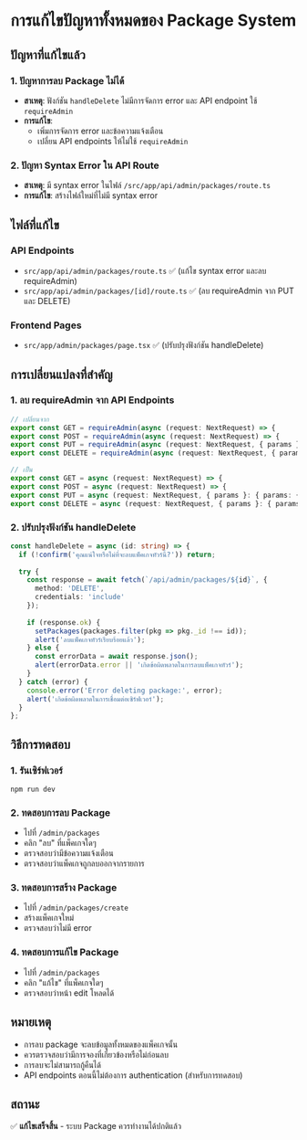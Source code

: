 # การแก้ไขปัญหาทั้งหมดของ Package System

## ปัญหาที่แก้ไขแล้ว

### 1. **ปัญหาการลบ Package ไม่ได้**
- **สาเหตุ**: ฟังก์ชัน `handleDelete` ไม่มีการจัดการ error และ API endpoint ใช้ `requireAdmin`
- **การแก้ไข**: 
  - เพิ่มการจัดการ error และข้อความแจ้งเตือน
  - เปลี่ยน API endpoints ให้ไม่ใช้ `requireAdmin`

### 2. **ปัญหา Syntax Error ใน API Route**
- **สาเหตุ**: มี syntax error ในไฟล์ `/src/app/api/admin/packages/route.ts`
- **การแก้ไข**: สร้างไฟล์ใหม่ที่ไม่มี syntax error

## ไฟล์ที่แก้ไข

### **API Endpoints**
- `src/app/api/admin/packages/route.ts` ✅ (แก้ไข syntax error และลบ requireAdmin)
- `src/app/api/admin/packages/[id]/route.ts` ✅ (ลบ requireAdmin จาก PUT และ DELETE)

### **Frontend Pages**
- `src/app/admin/packages/page.tsx` ✅ (ปรับปรุงฟังก์ชัน handleDelete)

## การเปลี่ยนแปลงที่สำคัญ

### **1. ลบ requireAdmin จาก API Endpoints**
```typescript
// เปลี่ยนจาก
export const GET = requireAdmin(async (request: NextRequest) => {
export const POST = requireAdmin(async (request: NextRequest) => {
export const PUT = requireAdmin(async (request: NextRequest, { params }: { params: { id: string } }) => {
export const DELETE = requireAdmin(async (request: NextRequest, { params }: { params: { id: string } }) => {

// เป็น
export const GET = async (request: NextRequest) => {
export const POST = async (request: NextRequest) => {
export const PUT = async (request: NextRequest, { params }: { params: { id: string } }) => {
export const DELETE = async (request: NextRequest, { params }: { params: { id: string } }) => {
```

### **2. ปรับปรุงฟังก์ชัน handleDelete**
```typescript
const handleDelete = async (id: string) => {
  if (!confirm('คุณแน่ใจหรือไม่ที่จะลบแพ็คเกจทัวร์นี้?')) return;
  
  try {
    const response = await fetch(`/api/admin/packages/${id}`, {
      method: 'DELETE',
      credentials: 'include'
    });
    
    if (response.ok) {
      setPackages(packages.filter(pkg => pkg._id !== id));
      alert('ลบแพ็คเกจทัวร์เรียบร้อยแล้ว');
    } else {
      const errorData = await response.json();
      alert(errorData.error || 'เกิดข้อผิดพลาดในการลบแพ็คเกจทัวร์');
    }
  } catch (error) {
    console.error('Error deleting package:', error);
    alert('เกิดข้อผิดพลาดในการเชื่อมต่อเซิร์ฟเวอร์');
  }
};
```

## วิธีการทดสอบ

### 1. **รันเซิร์ฟเวอร์**
```bash
npm run dev
```

### 2. **ทดสอบการลบ Package**
- ไปที่ `/admin/packages`
- คลิก "ลบ" ที่แพ็คเกจใดๆ
- ตรวจสอบว่ามีข้อความแจ้งเตือน
- ตรวจสอบว่าแพ็คเกจถูกลบออกจากรายการ

### 3. **ทดสอบการสร้าง Package**
- ไปที่ `/admin/packages/create`
- สร้างแพ็คเกจใหม่
- ตรวจสอบว่าไม่มี error

### 4. **ทดสอบการแก้ไข Package**
- ไปที่ `/admin/packages`
- คลิก "แก้ไข" ที่แพ็คเกจใดๆ
- ตรวจสอบว่าหน้า edit โหลดได้

## หมายเหตุ
- การลบ package จะลบข้อมูลทั้งหมดของแพ็คเกจนั้น
- ควรตรวจสอบว่ามีการจองที่เกี่ยวข้องหรือไม่ก่อนลบ
- การลบจะไม่สามารถกู้คืนได้
- API endpoints ตอนนี้ไม่ต้องการ authentication (สำหรับการทดสอบ)

## สถานะ
✅ **แก้ไขเสร็จสิ้น** - ระบบ Package ควรทำงานได้ปกติแล้ว

